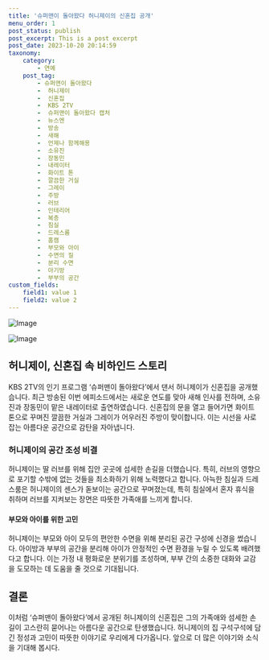 ```yaml
---
title: '슈퍼맨이 돌아왔다 허니제이의 신혼집 공개'
menu_order: 1
post_status: publish
post_excerpt: This is a post excerpt
post_date: 2023-10-20 20:14:59
taxonomy:
    category:
        - 연예
    post_tag:
        - 슈퍼맨이 돌아왔다
        -  허니제이
        -  신혼집
        -  KBS 2TV
        -  슈퍼맨이 돌아왔다 캡처
        -  뉴스엔
        -  방송
        -  새해
        -  언제나 함께해용
        -  소유진
        -  장동민
        -  내레이터
        -  화이트 톤
        -  깔끔한 거실
        -  그레이
        -  주방
        -  러브
        -  인테리어
        -  복층
        -  침실
        -  드레스룸
        -  홈캠
        -  부모와 아이
        -  수면의 질
        -  분리 수면
        -  아기방
        -  부부의 공간
custom_fields:
    field1: value 1
    field2: value 2
---
```


![Image](https://mimgnews.pstatic.net/image/609/2024/02/06/202402062041571110_1_20240206214806827.jpg?type=w540)

![Image](https://ssl.pstatic.net/mimgnews/image/609/2024/02/06/202402062041571110_2_20240206214806841.jpg?type=w540)


## 허니제이, 신혼집 속 비하인드 스토리

KBS 2TV의 인기 프로그램 ‘슈퍼맨이 돌아왔다’에서 댄서 허니제이가 신혼집을 공개했습니다. 최근 방송된 이번 에피소드에서는 새로운 연도를 맞아 새해 인사를 전하며, 소유진과 장동민이 맡은 내레이터로 출연하였습니다. 신혼집의 문을 열고 들어가면 화이트 톤으로 꾸며진 깔끔한 거실과 그레이가 어우러진 주방이 맞이합니다. 이는 시선을 사로잡는 아름다운 공간으로 감탄을 자아냅니다.

### 허니제이의 공간 조성 비결

허니제이는 딸 러브를 위해 집안 곳곳에 섬세한 손길을 더했습니다. 특히, 러브의 영향으로 포기할 수밖에 없는 것들을 최소화하기 위해 노력했다고 합니다. 아늑한 침실과 드레스룸은 허니제이의 센스가 돋보이는 공간으로 꾸며졌는데, 특히 침실에서 혼자 휴식을 취하며 러브를 지켜보는 장면은 따뜻한 가족애를 느끼게 합니다.

#### 부모와 아이를 위한 고민

허니제이는 부모와 아이 모두의 편안한 수면을 위해 분리된 공간 구성에 신경을 썼습니다. 아이방과 부부의 공간을 분리해 아이가 안정적인 수면 환경을 누릴 수 있도록 배려했다고 합니다. 이는 가정 내 평화로운 분위기를 조성하며, 부부 간의 소중한 대화와 교감을 도모하는 데 도움을 줄 것으로 기대됩니다.

## 결론

이처럼 ‘슈퍼맨이 돌아왔다’에서 공개된 허니제이의 신혼집은 그의 가족애와 섬세한 손길이 고스란히 묻어나는 아름다운 공간으로 탄생했습니다. 허니제이의 집 구석구석에 담긴 정성과 고민이 따뜻한 이야기로 우리에게 다가옵니다. 앞으로 더 많은 이야기와 소식을 기대해 봅시다.
